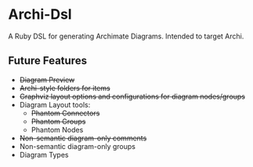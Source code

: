 # Archi-Dsl

A Ruby DSL for generating Archimate Diagrams.  Intended to target Archi.

## Future Features

* ~~Diagram Preview~~
* ~~Archi-style folders for items~~
* ~~Graphviz layout options and configurations for diagram nodes/groups~~
* Diagram Layout tools:
  * ~~Phantom Connectors~~
  * ~~Phantom Groups~~
  * Phantom Nodes
* ~~Non-semantic diagram-only comments~~
* Non-semantic diagram-only groups
* Diagram Types
